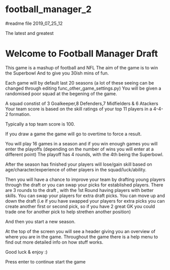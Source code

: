 # football_manager_2
#readme file 2019_07_25_12

The latest and greatest


Welcome to Football Manager Draft
===============
This game is a mashup of football and NFL
The aim of the game is to win the Superbowl
And to give you 30ish mins of fun.

Each game will by default last 20 seasons (a lot of these seeing can be changed through editing func_other_game_settings.py)
You will be given a randomised poor squad at the begening of the game.

A squad constist of 3 Goalkeeper,8 Defenders,7 Midfielders & 6 Atackers
Your team score is based on the skill ratings of your top 11 players in a 4-4-2 formation.

Typically a top team score is 100.

If you draw a game the game will go to overtime to force a result.

You will play 16 games in a season and if you win enough games you will enter the playoffs (depending on the number of wins you will enter at a different point)
The playoff has 4 rounds, with the 4th being the Superbowl.

After the season has finished your players will lose/gain skill based on age/character/experience of other players in the squad/luck/ability.

Then you will have a chance to improve your team by drafting young players through the draft or you can swap your picks for established players.
There are 3 rounds to the draft , with the 1st Round having players with better skills.
You can swap your players for extra draft picks.
You can move up and down the draft (i.e if you have swapped your players for extra picks you can create another first or second pick, so if you have 2 great GK you could trade one for another pick to help strethen another position)

And then you start a new season.

At the top of the screen you will see a header giving you an overview of where you are in the game.
Throughout the game there is a help menu to find out more detailed info on how stuff works.


Good luck & enjoy :)

Press enter to continue start the game


